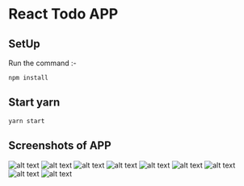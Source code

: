 
# React Todo APP

## SetUp

Run the command :-

`npm install`

## Start yarn

`yarn start`

## Screenshots of APP 

![alt text](/home/wm/react_apps/todo_best/todo/screenshots/screenshot-localhost_3000-2020.02.27-12_25_58.png)
![alt text](/home/wm/react_apps/todo_best/todo/screenshots/screenshot-localhost_3000-2020.02.27-12_26_41.png)
![alt text](/home/wm/react_apps/todo_best/todo/screenshots/screenshot-localhost_3000-2020.02.27-12_27_27.png)
![alt text](/home/wm/react_apps/todo_best/todo/screenshots/screenshot-localhost_3000-2020.02.27-12_30_32.png)
![alt text](/home/wm/react_apps/todo_best/todo/screenshots/screenshot-localhost_3000-2020.02.27-12_31_53.png)
![alt text](/home/wm/react_apps/todo_best/todo/screenshots/screenshot-localhost_3000-2020.02.27-12_33_24.png)
![alt text](/home/wm/react_apps/todo_best/todo/screenshots/screenshot-localhost_3000-2020.02.27-12_39_51.png)
![alt text](/home/wm/react_apps/todo_best/todo/screenshots/screenshot-localhost_3000-2020.02.27-12_40_09.png)
![alt text](/home/wm/react_apps/todo_best/todo/screenshots/screenshot-localhost_3000-2020.02.27-12_41_39.png)